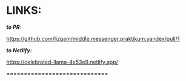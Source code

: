 # **LINKS:**

**_to PR:_**

https://github.com/lizgam/middle.messenger.praktikum.yandex/pull/1

**_to Netlify:_**

https://celebrated-llama-4e53e9.netlify.app/

=============================

